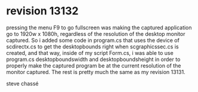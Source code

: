 # revision 13132

pressing the menu F9 to go fullscreen was making the captured application go to 1920w x 1080h, regardless of the resolution of the desktop monitor captured. So i added some code in program.cs that uses the device of scdirectx.cs to get the desktopbounds right when scgraphicssec.cs is created, and that way, inside of my script Form.cs, i was able to use program.cs desktopboundswidth and desktopboundsheight in order to properly make the captured program be at the current resolution of the monitor captured. The rest is pretty much the same as my revision 13131.

steve chassé 
